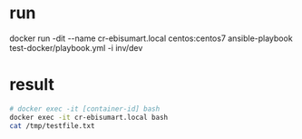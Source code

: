 # run
docker run -dit --name cr-ebisumart.local centos:centos7
ansible-playbook test-docker/playbook.yml -i inv/dev

# result
```bash
# docker exec -it [container-id] bash
docker exec -it cr-ebisumart.local bash
cat /tmp/testfile.txt
```
